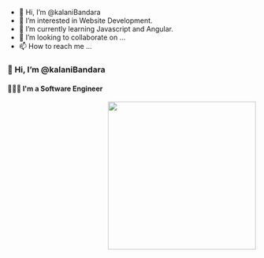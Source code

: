 - 👋 Hi, I’m @kalaniBandara
- 👀 I’m interested in Website Development.
- 🌱 I’m currently learning Javascript and Angular.
- 💞️ I’m looking to collaborate on ...
- 📫 How to reach me ...

<h3><p align="left">
  👋 Hi, I’m @kalaniBandara
</p></h3>
<h4>👩🏽‍💻 I'm a Software Engineer</h4>


<img align="right" width="300em" height="300em" src="https://github.com/birobirobiro/birobirobiro/blob/master/animation_500_kv8i962g.gif?raw=true"/>

<!---
kalaniBandara/kalaniBandara is a ✨ special ✨ repository because its `README.md` (this file) appears on your GitHub profile.
You can click the Preview link to take a look at your changes.
--->
